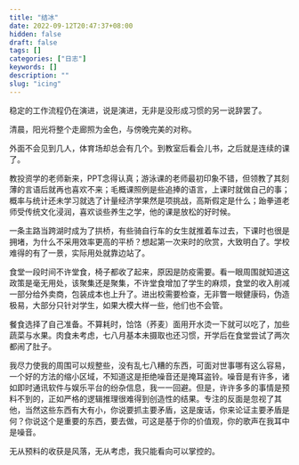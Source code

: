```yaml
---
title: "结冰"
date: 2022-09-12T20:47:37+08:00
hidden: false
draft: false
tags: []
categories: ["日志"]
keywords: []
description: ""
slug: "icing"
---
```

稳定的工作流程仍在演进，说是演进，无非是没形成习惯的另一说辞罢了。

清晨，阳光将整个走廊照为金色，与傍晚完美的对称。

外面不会见到几人，体育场却总会有几个。到教室后看会儿书，之后就是连续的课了。

教投资学的老师新来，PPT念得认真；游泳课的老师最初印象不错，但领教了其刻薄的言语后就再也喜欢不来；毛概课照例是些追捧的语言，上课时就做自己的事；概率与统计还未学习就选了计量经济学果然是项挑战，高斯假定是什么；跆拳道老师受传统文化浸润，喜欢谈些养生之学，他的课是放松的好时候。

一条主路当跨湖时成为了拱桥，有些骑自行车的女生就推着车过去，下课时也很是拥堵，为什么不采用效率更高的平桥？想起第一次来时的欣赏，大致明白了。学校难得的有了一景，实际用处就靠边站了。

食堂一段时间不许堂食，椅子都收了起来，原因是防疫需要。看一眼周围就知道这政策是毫无用处，该聚集还是聚集，不许堂食增加了学生的麻烦，食堂的收入削减一部分给外卖商，包装成本也上升了。进出校需要检查，无非瞥一眼健康码，伪造极易，大部分只针对学生，如果大模大样一些，他们也不会管。

餐食选择了自己准备。不算耗时，饸饹（荞麦）面用开水烫一下就可以吃了，加些蔬菜与水果。肉食未考虑，七八月基本未摄取也还习惯，开学后在食堂尝试了两次都闹了肚子。

我尽力使我的周围可以规整些，没有乱七八糟的东西，可面对世事哪有这么容易，一个好的方法的缩小区域，不知道这是拒绝噪音还是掩耳盗铃。噪音是有许多，诸如即时通讯软件与娱乐平台的纷杂信息，我一一回避。但是，许许多多的事情是预料不到的，正如严格的逻辑推理很难得到创造性的结果。专注的反面是忽视了其他，当然这些东西有大有小，你说要抓主要矛盾，这是废话，你来论证主要矛盾是何？你说这个是重要的东西，要去做，可这是基于你的价值观，你的歌声在我耳中是噪音。

无从预料的收获是风落，无从考虑，我只能看向可以掌控的。

